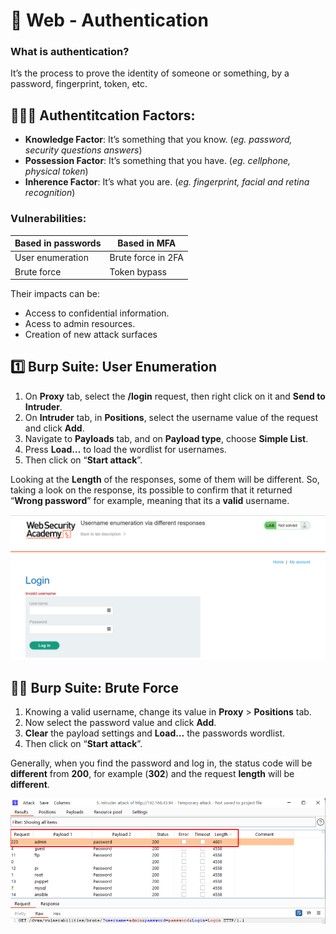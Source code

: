 # 🔐 Web - Authentication

### What is authentication?

It’s the process to prove the identity of someone or something, by a password, fingerprint, token, etc.

## 🕵🏻‍♂️ Authentitcation Factors:

- **Knowledge Factor**: It’s something that you know. (*eg. password, security questions answers*)
- **Possession Factor**: It’s something that you have. (*eg. cellphone, physical token*)
- **Inherence Factor**: It’s what you are. (*eg. fingerprint, facial and retina recognition*)

### Vulnerabilities:

| Based in passwords | Based in MFA |
| --- | --- |
| User enumeration | Brute force in 2FA |
| Brute force | Token bypass |

Their impacts can be: 

- Access to confidential information.
- Acess to admin resources.
- Creation of new attack surfaces

## 1️⃣ Burp Suite: User Enumeration

1. On **Proxy** tab, select the **/login** request, then right click on it and **Send to Intruder**.
2. On **Intruder** tab, in **Positions**, select the username value of the request and click **Add**.
3. Navigate to **Payloads** tab, and on **Payload type**, choose **Simple List**.
4. Press **Load…** to load the wordlist for usernames.
5. Then click on “**Start attack**”.

Looking at the **Length** of the responses, some of them will be different. So, taking a look on the response, its possible to confirm that it returned “**Wrong password**” for example, meaning that its a **valid** username.

![enum](/pages/imgs/user-enum.png)

## 💪🏻 Burp Suite: Brute Force

1. Knowing a valid username, change its value in **Proxy** > **Positions** tab.
2. Now select the password value and click **Add**.
3. **Clear** the payload settings and **Load…** the passwords wordlist.
4. Then click on “**Start attack**”.

Generally, when you find the password and log in, the status code will be **different** from **200**, for example (**302**) and the request **length** will be **different**.

![brute](/pages/imgs/brute-force.png)